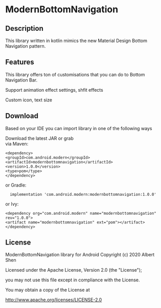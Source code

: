 # ModernBottomNavigation
## Description

  This library written in kotlin mimics the new Material Design Bottom Navigation pattern.

## Features
  This library offers ton of customisations that you can do to Bottom Navigation Bar.

   Support animation effect settings, shfit effects

   Custom icon, text size

## Download

  Based on your IDE you can import library in one of the following ways

  Download the latest JAR or grab  
   via Maven:
   ```
  <dependency>  
   <groupId>com.android.modern</groupId>
   <artifactId>modernbottomnavigation</artifactId>
<version>1.0.0</version>
<type>pom</type>
  </dependency>
```


or Gradle:
```
  implementation 'com.android.modern:modernbottomnavigation:1.0.0'
```
or Ivy:
```
<dependency org="com.android.modern" name="modernbottomnavigation" rev="1.0.0">
<artifact name="modernbottomnavigation" ext="pom"></artifact>
</dependency>
```
## License

ModernBottomNavigation library for Android
Copyright (c) 2020 Albert Shen

Licensed under the Apache License, Version 2.0 (the "License");

you may not use this file except in compliance with the License.




You may obtain a copy of the License at

http://www.apache.org/licenses/LICENSE-2.0
